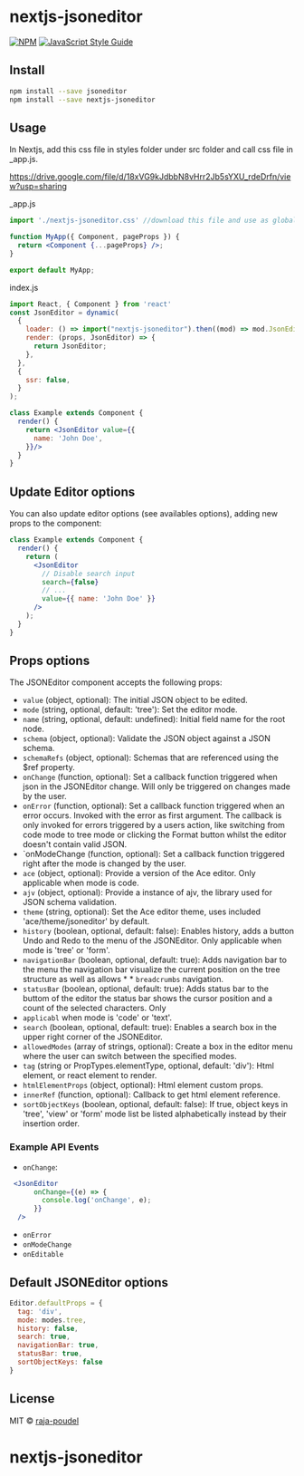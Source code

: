 # nextjs-jsoneditor

>

[![NPM](https://img.shields.io/npm/v/nextjs-jsoneditor.svg)](https://www.npmjs.com/package/nextjs-jsoneditor) [![JavaScript Style Guide](https://img.shields.io/badge/code_style-standard-brightgreen.svg)](https://standardjs.com)

## Install

```bash
npm install --save jsoneditor
npm install --save nextjs-jsoneditor
```

## Usage
In Nextjs, add this css file in styles folder under src folder and call css file in _app.js.

https://drive.google.com/file/d/18xVG9kJdbbN8vHrr2Jb5sYXU_rdeDrfn/view?usp=sharing

_app.js
```jsx
import './nextjs-jsoneditor.css' //download this file and use as global css in nextjs

function MyApp({ Component, pageProps }) {
  return <Component {...pageProps} />;
}

export default MyApp;
```


index.js
```jsx
import React, { Component } from 'react'
const JsonEditor = dynamic(
  {
    loader: () => import("nextjs-jsoneditor").then((mod) => mod.JsonEditor),
    render: (props, JsonEditor) => {
      return JsonEditor;
    },
  },
  {
    ssr: false,
  }
);

class Example extends Component {
  render() {
    return <JsonEditor value={{
      name: 'John Doe',
    }}/>
  }
}
```


## Update Editor options

You can also update editor options (see availables options), adding new props to the component:

```jsx
class Example extends Component {
  render() {
    return (
      <JsonEditor
        // Disable search input
        search={false}
        // ... 
        value={{ name: 'John Doe' }}
      />
    );
  }
}
```

## Props options

The JSONEditor component accepts the following props:

* `value` (object, optional): The initial JSON object to be edited.
* `mode` (string, optional, default: 'tree'): Set the editor mode.
* `name` (string, optional, default: undefined): Initial field name for the root node.
* `schema` (object, optional): Validate the JSON object against a JSON schema.
* `schemaRefs` (object, optional): Schemas that are referenced using the $ref property.
* `onChange` (function, optional): Set a callback function triggered when json in the JSONEditor change. Will only be triggered on changes made by the user.
* `onError` (function, optional): Set a callback function triggered when an error occurs. Invoked with the error as first argument. The callback is only invoked for errors triggered by a users action, like switching from code mode to tree mode or clicking the Format button whilst the editor doesn't contain valid JSON.
* `onModeChange (function, optional): Set a callback function triggered right after the mode is changed by the user.
* `ace` (object, optional): Provide a version of the Ace editor. Only applicable when mode is code.
* `ajv` (object, optional): Provide a instance of ajv, the library used for JSON schema validation.
* `theme` (string, optional): Set the Ace editor theme, uses included 'ace/theme/jsoneditor' by default.
* `history` (boolean, optional, default: false): Enables history, adds a button Undo and Redo to the menu of the JSONEditor. Only applicable when mode is 'tree' or 'form'.
* `navigationBar` (boolean, optional, default: true): Adds navigation bar to the menu the navigation bar visualize the current position on the tree structure as well as allows * * `breadcrumbs` navigation.
* `statusBar` (boolean, optional, default: true): Adds status bar to the buttom of the editor the status bar shows the cursor position and a count of the selected characters. Only 
* `applicabl` when mode is 'code' or 'text'.
* `search` (boolean, optional, default: true): Enables a search box in the upper right corner of the JSONEditor.
* `allowedModes` (array of strings, optional): Create a box in the editor menu where the user can switch between the specified modes.
* `tag` (string or PropTypes.elementType, optional, default: 'div'): Html element, or react element to render.
* `htmlElementProps` (object, optional): Html element custom props.
* `innerRef` (function, optional): Callback to get html element reference.
* `sortObjectKeys` (boolean, optional, default: false): If true, object keys in 'tree', 'view' or 'form' mode list be listed alphabetically instead by their insertion order.

### Example API Events

* `onChange`:
```jsx
 <JsonEditor
      onChange={(e) => {
        console.log('onChange', e);
      }}
  />
```
* `onError`
* `onModeChange`
* `onEditable`

## Default JSONEditor options

```jsx
Editor.defaultProps = {
  tag: 'div',
  mode: modes.tree,
  history: false,
  search: true,
  navigationBar: true,
  statusBar: true,
  sortObjectKeys: false
}
```

## License

MIT © [raja-poudel](https://github.com/raja-poudel)

# nextjs-jsoneditor
